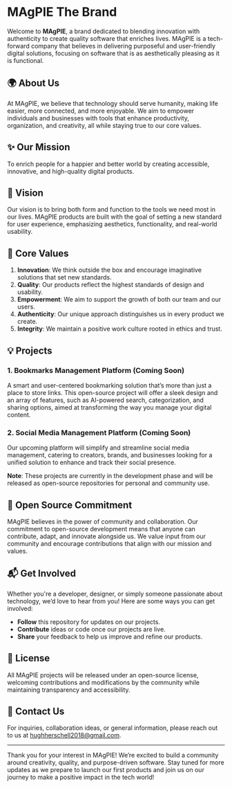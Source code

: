 # MAgPIE The Brand

Welcome to **MAgPIE**, a brand dedicated to blending innovation with authenticity to create quality software that enriches lives. MAgPIE is a tech-forward company that believes in delivering purposeful and user-friendly digital solutions, focusing on software that is as aesthetically pleasing as it is functional.

## 🌍 About Us

At MAgPIE, we believe that technology should serve humanity, making life easier, more connected, and more enjoyable. We aim to empower individuals and businesses with tools that enhance productivity, organization, and creativity, all while staying true to our core values.

## ✨ Our Mission

To enrich people for a happier and better world by creating accessible, innovative, and high-quality digital products.

## 🎯 Vision

Our vision is to bring both form and function to the tools we need most in our lives. MAgPIE products are built with the goal of setting a new standard for user experience, emphasizing aesthetics, functionality, and real-world usability.

## 🌟 Core Values

1. **Innovation**: We think outside the box and encourage imaginative solutions that set new standards.
2. **Quality**: Our products reflect the highest standards of design and usability.
3. **Empowerment**: We aim to support the growth of both our team and our users.
4. **Authenticity**: Our unique approach distinguishes us in every product we create.
5. **Integrity**: We maintain a positive work culture rooted in ethics and trust.

## 💡 Projects

### 1. Bookmarks Management Platform (Coming Soon)

A smart and user-centered bookmarking solution that’s more than just a place to store links. This open-source project will offer a sleek design and an array of features, such as AI-powered search, categorization, and sharing options, aimed at transforming the way you manage your digital content.

### 2. Social Media Management Platform (Coming Soon)

Our upcoming platform will simplify and streamline social media management, catering to creators, brands, and businesses looking for a unified solution to enhance and track their social presence.

**Note**: These projects are currently in the development phase and will be released as open-source repositories for personal and community use.

## 🌱 Open Source Commitment

MAgPIE believes in the power of community and collaboration. Our commitment to open-source development means that anyone can contribute, adapt, and innovate alongside us. We value input from our community and encourage contributions that align with our mission and values.

## 📬 Get Involved

Whether you're a developer, designer, or simply someone passionate about technology, we’d love to hear from you! Here are some ways you can get involved:

- **Follow** this repository for updates on our projects.
- **Contribute** ideas or code once our projects are live.
- **Share** your feedback to help us improve and refine our products.

## 📝 License

All MAgPIE projects will be released under an open-source license, welcoming contributions and modifications by the community while maintaining transparency and accessibility.

## 💌 Contact Us

For inquiries, collaboration ideas, or general information, please reach out to us at [hughherschell2018@gmail.com](mailto:hughherschell2018@gmail.com).

---

Thank you for your interest in MAgPIE! We’re excited to build a community around creativity, quality, and purpose-driven software. Stay tuned for more updates as we prepare to launch our first products and join us on our journey to make a positive impact in the tech world!

